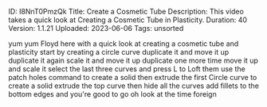 ID: I8NnT0PmzQk
Title: Create a Cosmetic Tube
Description: This video takes a quick look at Creating a Cosmetic Tube in Plasticity.
Duration: 40
Version: 1.1.21
Uploaded: 2023-06-06
Tags: unsorted

yum yum Floyd here with a quick look at
creating a cosmetic tube and plasticity
start by creating a circle curve
duplicate it and move it up duplicate it
again scale it and move it up duplicate
one more time move it up and scale it
select the last three curves and press L
to Loft them use the patch holes command
to create a solid then extrude the first
Circle curve to create a solid extrude
the top curve then hide all the curves
add fillets to the bottom edges and
you're good to go
oh look at the time
foreign
